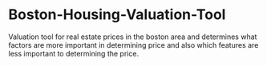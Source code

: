 ﻿# Boston-Housing-Valuation-Tool
Valuation tool for real estate prices in the boston area and determines what factors are more important in determining price and also which features are less important to determining the price.
